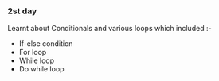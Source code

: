 ### 2st day
Learnt about Conditionals and various loops which included :-
* If-else condition 
* For loop
* While loop
* Do while loop
